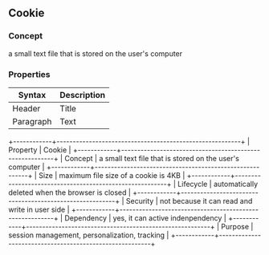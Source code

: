 ## Cookie

### Concept

a small text file that is stored on the user's computer

### Properties

| Syntax      | Description |
| ----------- | ----------- |
| Header      | Title       |
| Paragraph   | Text        |

+------------+---------------------------------------------------------+
| Property | Cookie |
+------------+---------------------------------------------------------+
| Concept | ﻿a small text file that is stored on the user's computer |
+------------+---------------------------------------------------------+
| Size | ﻿maximum file size of a cookie is 4KB |
+------------+---------------------------------------------------------+
| ﻿Lifecycle | ﻿automatically deleted when the browser is closed |
+------------+---------------------------------------------------------+
| ﻿Security | not because it can read and write in user side |
+------------+---------------------------------------------------------+
| Dependency | yes, it can active indenpendency |
+------------+---------------------------------------------------------+
| ﻿Purpose | session management, ﻿personalization, tracking |
+------------+---------------------------------------------------------+
